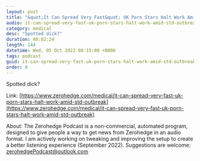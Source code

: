 ```yaml
---
layout: post
title: "&quot;It Can Spread Very Fast&quot; UK Porn Stars Halt Work Amid STD Outbreak"
audio: it-can-spread-very-fast-uk-porn-stars-halt-work-amid-std-outbreak-0
category: medical
desc: "Spotted dick?"
duration: 00:02:24
length: 144
datetime: Wed, 05 Oct 2022 08:15:00 +0000
tags: podcast
guid: it-can-spread-very-fast-uk-porn-stars-halt-work-amid-std-outbreak-0
order: 0
---
```

Spotted dick?

Link: [https://www.zerohedge.com/medical/it-can-spread-very-fast-uk-porn-stars-halt-work-amid-std-outbreak](https://www.zerohedge.com/medical/it-can-spread-very-fast-uk-porn-stars-halt-work-amid-std-outbreak)

About: The Zerohedge Podcast is a non-commercial, automated program, designed to give people a way to get news from Zerohedge in an audio format.  I am actively working on tweaking and improving the setup to create a better listening experience (September 2022).  Suggestions are welcome: [zerohedgePodcast@outlook.com](mailto:zerohedgePodcast@outlook.com)